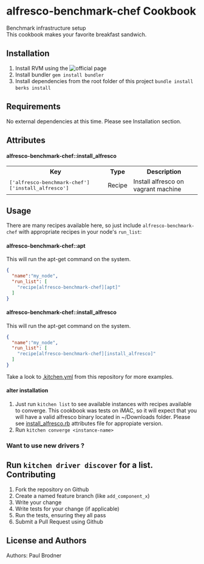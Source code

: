 alfresco-benchmark-chef Cookbook
===========================
Benchmark infrastructure setup  
This cookbook makes your favorite breakfast sandwich.

Installation
------------
1. Install RVM using the ![official page](https://rvm.io/rvm/install)
2. Install bundler 
```gem install bundler```
3. Install dependencies from the root folder of this project
```bundle install``` 
```berks install```

Requirements
------------
No external dependencies at this time. Please see Installation section.

Attributes
----------
#### alfresco-benchmark-chef::install_alfresco
<table>
  <tr>
    <th>Key</th>
    <th>Type</th>
    <th>Description</th>
  </tr>
  <tr>
    <td><tt>['alfresco-benchmark-chef']['install_alfresco']</tt></td>
    <td>Recipe</td>
    <td>Install alfresco on vagrant machine</td>
  </tr>
</table>

Usage
-----
There are many recipes available here, so just include `alfresco-benchmark-chef` with appropriate recipes in your node's `run_list`:

#### alfresco-benchmark-chef::apt
This will run the apt-get command on the system.
```json
{
  "name":"my_node",
  "run_list": [
    "recipe[alfresco-benchmark-chef][apt]"
  ]
}
```
#### alfresco-benchmark-chef::install_alfresco
This will run the apt-get command on the system.
```json
{
  "name":"my_node",
  "run_list": [
    "recipe[alfresco-benchmark-chef][install_alfresco]"
  ]
}
```
Take a look to [.kitchen.yml](.kitchen.yml) from this repository for more examples.

#### alter installation
1. Just run ```kitchen list``` to see available instances with recipes available to converge.
This cookbook was tests on iMAC, so it will expect that you will have a valid alfresco binary located in ~/Downloads folder.
Please see [install_alfresco.rb](attributes/install_alfresco.rb) attributes file for appropiate version. 
2. Run ```kitchen converge <instance-name>```

### Want to use new drivers ?
Run ```kitchen driver discover``` for a list. 
Contributing
------------
1. Fork the repository on Github
2. Create a named feature branch (like `add_component_x`)
3. Write your change
4. Write tests for your change (if applicable)
5. Run the tests, ensuring they all pass
6. Submit a Pull Request using Github

License and Authors
-------------------
Authors: Paul Brodner
